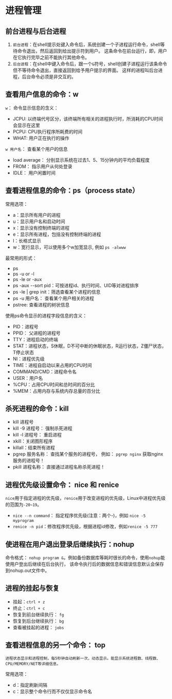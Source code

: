 # 进程管理

## 前台进程与后台进程

1. `前台进程`：在shell提示处键入命令后，系统创建一个子进程运行命令，shell等待命令退出，然后返回到给出提示符到用户。
这条命令在前台运行，即，用户在它执行完毕之前不能执行其他命令。
2. `后台进程`：在shell中键入命令后，跟一个`&`符号，shell创建子进程运行该条命令但不等待命令退出，直接返回到给予用户提示的界面。
这样的进程叫后台进程，后台命令必须是非交互的。

## 查看用户信息的命令：w

`w`： 命令显示信息的含义：

- JCPU: 以终端代号区分，该终端所有相关的进程执行时，所消耗的CPU时间会显示在这里
- PCPU: CPU执行程序所耗费的时间
- WHAT: 用户正在执行的操作

`w 用户名`： 查看某个用户的信息

- load average： 分别显示系统在过去1、5、15分钟内的平均负载程度
- FROM： 指示用户从何处登录
- IDLE： 用户闲置时间

## 查看进程信息的命令：ps（process state）

常用选项：

- a：显示所有用户的进程
- u：显示用户名和启动时间
- x：显示没有控制终端的进程
- e：显示所有进程，包括没有控制终端的进程
- l：长格式显示
- w：宽行显示，可以使用多个w加宽显示, 例如 `ps -alwww`

最常用的形式：

- ps
- ps -u or -l
- ps -le or -aux
- ps -aux --sort pid：可按进程id、执行时间、UID等对进程排序
- ps -le | grep init：筛选查看某个进程的信息
- ps -u 用户名： 查看某个用户相关的进程
- pstree: 查看进程的树状信息

使用ps命令显示的进程字段信息的含义：

- PID：进程号
- PPID： 父进程的进程号
- TTY：进程启动的终端
- STAT：进程状态，S休眠，D不可中断的休眠状态，R运行状态，Z僵尸状态，T停止状态
- NI：进程优先级
- TIME：进程自启动以来占用的CPU时间
- COMMAND/CMD：进程命令名
- USER：用户名
- %CPU：占用CPU时间和总时间的百分比
- %MEM：占用内存与系统内存总量的百分比

## 杀死进程的命令：kill

- kill 进程号
- kill -9 进程号： 强制杀死进程
- kill -l 进程号： 重启进程
- xkill：关闭图形程序
- killall：结束所有进程
- pgrep 服务名称： 查找某个服务的进程号， 例如： `pgrep nginx` 获取nginx服务的进程号！
- pkill 进程名称： 直接通过进程名称杀死进程！

## 进程优先级设置命令： nice 和 renice

`nice`用于指定进程的优先级，`renice`用于改变进程的优先级，Linux中进程优先级的范围为`-20~19`。

- `nice --n command`： 指定程序优先级(注意：两个-)，例如 `nice -5 myprogram`
- `renice -n pid`：修改程序优先级，根据进程id修改，例如`renice -5 777`

## 使进程在用户退出登录后继续执行：nohup

命令格式： `nohup program &`，例如备份数据库等耗时很长的命令，使用`nohup`能使用户登出后继续在后台执行，
该命令执行后的数据信息和错误信息默认会保存到nohup.out文件中。

## 进程的挂起与恢复

- 挂起：`ctrl + z`
- 终止：`ctrl + c`
- 恢复到前台继续执行： `fg`
- 恢复到后台继续执行： `bg`
- 查看被挂起的进程： `jobs`

## 查看进程信息的另一个命令： top

    进程状态显示和进程控制，每5秒钟自动刷新一次，动态显示。能显示系统进程数、线程数、CPU/MEMORY/NET等详细信息。
    
常用选项：

- d：指定刷新间隔
- c：显示整个命令行而不仅仅显示命令名

